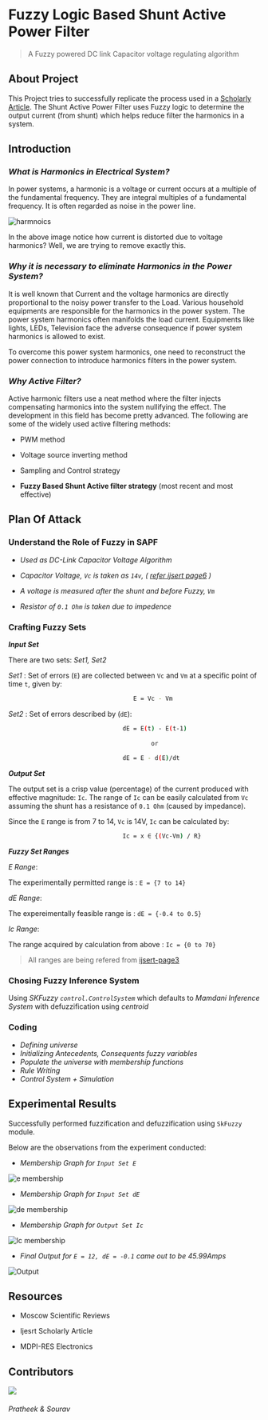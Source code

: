 # Fuzzy Logic Based Shunt Active Power Filter

> A Fuzzy powered DC link Capacitor voltage regulating algorithm

## About Project

This Project tries to successfully replicate the process used in a [Scholarly Article](https://www.researchgate.net/publication/229017965_Shunt_Active_Filter_Controlled_by_Fuzzy_Logic). The Shunt Active Power Filter uses Fuzzy logic to determine the output current (from shunt) which helps reduce filter the harmonics in a system.

## Introduction

### _What is Harmonics in Electrical System?_

In power systems, a harmonic is a voltage or current occurs at a multiple of the fundamental frequency. They are integral multiples of a fundamental frequency. It is often regarded as noise in the power line.

![harmnoics](https://circuitdigest.com/sites/default/files/inlineimages/u1/Harmonics-in-Electrical.png)

In the above image notice how current is distorted due to voltage harmonics? Well, we are trying to remove exactly this.

### _Why it is necessary to eliminate Harmonics in the Power System?_

It is well known that Current and the voltage harmonics are directly proportional to the noisy power transfer to the Load. Various household equipments are responsible for the harmonics in the power system. The power system harmonics often manifolds the load current. Equipments like lights, LEDs, Television face the adverse consequence if power system harmonics is allowed to exist.

To overcome this power system harmonics, one need to reconstruct the power connection to introduce harmonics filters in the power system.

### _Why Active Filter?_

Active harmonic filters use a neat method where the filter injects compensating harmonics into the system nullifying the effect. The development in this field has become pretty advanced. The following are some of the widely used active filtering methods:

- PWM method

- Voltage source inverting method

- Sampling and Control strategy

- **Fuzzy Based Shunt Active filter strategy** (most recent and most effective)

## Plan Of Attack

### Understand the Role of Fuzzy in SAPF

- _Used as DC-Link Capacitor Voltage Algorithm_

- _Capacitor Voltage, `Vc` is taken as `14v`, ( [refer ijsert page6](http://www.ijesrt.com/issues%20pdf%20file/Archive-2018/June-2018/64.pdf) )_

- _A voltage is measured after the shunt and before Fuzzy, `Vm`_

- _Resistor of `0.1 Ohm` is taken due to impedence_

### Crafting Fuzzy Sets

**_Input Set_**

There are two sets: _Set1, Set2_

*Set1* : Set of errors (`E`) are collected between `Vc` and `Vm` at a specific point of time `t`, given by:

```bash
                                   E = Vc - Vm
```

*Set2* : Set of errors described by (`dE`):

```bash
                                dE = E(t) - E(t-1)
                                
                                        or
                                        
                                dE = E - d(E)/dt

```

**_Output Set_**

The output set is a crisp value (percentage) of the current produced with effective magnitude: `Ic`. The range of `Ic` can be easily calculated from `Vc` assuming the shunt has a resistance of `0.1 Ohm` (caused by impedance).

Since the `E` range is from 7 to 14, `Vc` is 14V, `Ic` can be calculated by:

```bash
                                Ic = x ∈ {(Vc-Vm) / R}
```

**_Fuzzy Set Ranges_**

_E Range_:

The experimentally permitted range is : `E = {7 to 14}`

_dE Range_:

The expereimentally feasible range is : `dE = {-0.4 to 0.5}`

_Ic Range_:

The range acquired by calculation from above : `Ic = {0 to 70}`

> All ranges are being refered from [ijsert-page3](http://www.ijesrt.com/issues%20pdf%20file/Archive-2018/June-2018/64.pdf)

### Chosing Fuzzy Inference System

Using _SKFuzzy `control.ControlSystem`_ which defaults to _Mamdani Inference System_ with defuzzification using _centroid_

### Coding

- _Defining universe_
- _Initializing Antecedents, Consequents fuzzy variables_
- _Populate the universe with membership functions_
- _Rule Writing_
- _Control System + Simulation_

## Experimental Results

Successfully performed fuzzification and defuzzification using `SkFuzzy` module.

Below are the observations from the experiment conducted:

- _Membership Graph for `Input Set E`_

![e membership](https://i.imgur.com/hFVcOVX.png)

- _Membership Graph for `Input Set dE`_

![de membership](https://i.imgur.com/qTPCn1A.png)

- _Membership Graph for `Output Set Ic`_

![Ic membership](https://i.imgur.com/QiMTrFC.png)

- _Final Output for `E = 12, dE = -0.1` came out to be 45.99Amps_

![Output](https://i.imgur.com/nkVoFFT.png)

## Resources

- Moscow Scientific Reviews

- Ijesrt Scholarly Article

- MDPI-RES Electronics

## Contributors

<a href="https://github.com/P0intMaN/FUZZY-BASED-SAPF/graphs/contributors">
  <img src="https://contrib.rocks/image?repo=P0intMaN/FUZZY-BASED-SAPF" />
</a>

###### Pratheek & Sourav

